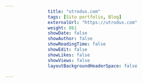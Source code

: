 ---
                title: "utrodus.com"
                tags: [Sito portfolio, Blog]
                externalUrl: "https://utrodus.com"
                weight: 861
                showDate: false
                showAuthor: false
                showReadingTime: false
                showEdit: false
                showLikes: false
                showViews: false
                layoutBackgroundHeaderSpace: false
                ---

